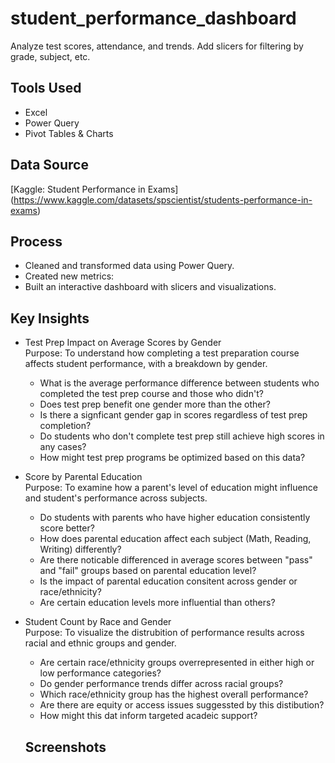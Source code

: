# student_performance_dashboard
Analyze test scores, attendance, and trends. Add slicers for filtering by grade, subject, etc.

## Tools Used
- Excel
- Power Query
- Pivot Tables & Charts

## Data Source
[Kaggle: Student Performance in Exams] (https://www.kaggle.com/datasets/spscientist/students-performance-in-exams)

## Process
- Cleaned and transformed data using Power Query.
- Created new metrics:
- Built an interactive dashboard with slicers and visualizations.

## Key Insights
- Test Prep Impact on Average Scores by Gender <br>
Purpose: To understand how completing a test preparation course affects student performance, with a breakdown by gender.
  - What is the average performance difference between students who completed the test prep course and those who didn't?
  - Does test prep benefit one gender more than the other?
  - Is there a signficant gender gap in scores regardless of test prep completion?
  - Do students who don't complete test prep still achieve high scores in any cases?
  - How might test prep programs be optimized based on this data?
- Score by Parental Education <br>
Purpose: To examine how a parent's level of education might influence and student's performance across subjects.
  - Do students with parents who have higher education consistently score better?
  - How does parental education affect each subject (Math, Reading, Writing) differently?
  - Are there noticable differenced in average scores between "pass" and "fail" groups based on parental education level?
  - Is the impact of parental education consitent across gender or race/ethnicity?
  - Are certain education levels more influential than others?
  
- Student Count by Race and Gender <br>
Purpose: To visualize the distrubition of performance results across racial and ethnic groups and gender.
  - Are certain race/ethnicity groups overrepresented in either high or low performance categories?
  - Do gender performance trends differ across racial groups?
  - Which race/ethnicity group has the highest overall performance?
  - Are there are equity or access issues suggessted by this distibution?
  - How might this dat inform targeted acadeic support?

  ## Screenshots
